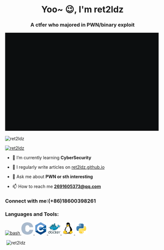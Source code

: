 <h1 align="center">Yoo~ 😉, I'm ret2ldz</h1>
<h3 align="center">A ctfer who majored in PWN/binary exploit</h3>
<div align="justify">
<picture>
    <source media="(prefers-color-scheme: dark)" srcset="./out.gif">
    <source media="(prefers-color-scheme: light)" srcset="./out.gif">
    <img alt="GIFOS" src="out.gif">
</picture>



<p align="left"> <img src="https://komarev.com/ghpvc/?username=ret2ldz&label=Profile%20views&color=0e75b6&style=flat" alt="ret2ldz" /> </p>

<p align="left"> <a href="https://github.com/ryo-ma/github-profile-trophy"><img src="https://github-profile-trophy.vercel.app/?username=ret2ldz" alt="ret2ldz" /></a> </p>

- 🌱 I’m currently learning **CyberSecurity**

- 📝 I regularly write articles on [ret2ldz.github.io](ret2ldz.github.io)

- 💬 Ask me about **PWN or sth interesting**

- 📫 How to reach me **2691605373@qq.com**

<h3 align="left">Connect with me:(+86)18600398261</h3>
<p align="left">
</p>

<h3 align="left">Languages and Tools:</h3>
<p align="left"> <a href="https://www.gnu.org/software/bash/" target="_blank" rel="noreferrer"> <img src="https://www.vectorlogo.zone/logos/gnu_bash/gnu_bash-icon.svg" alt="bash" width="40" height="40"/> </a> <a href="https://www.cprogramming.com/" target="_blank" rel="noreferrer"> <img src="https://raw.githubusercontent.com/devicons/devicon/master/icons/c/c-original.svg" alt="c" width="40" height="40"/> </a> <a href="https://www.w3schools.com/cpp/" target="_blank" rel="noreferrer"> <img src="https://raw.githubusercontent.com/devicons/devicon/master/icons/cplusplus/cplusplus-original.svg" alt="cplusplus" width="40" height="40"/> </a> <a href="https://www.docker.com/" target="_blank" rel="noreferrer"> <img src="https://raw.githubusercontent.com/devicons/devicon/master/icons/docker/docker-original-wordmark.svg" alt="docker" width="40" height="40"/> </a> <a href="https://www.linux.org/" target="_blank" rel="noreferrer"> <img src="https://raw.githubusercontent.com/devicons/devicon/master/icons/linux/linux-original.svg" alt="linux" width="40" height="40"/> </a> <a href="https://www.python.org" target="_blank" rel="noreferrer"> <img src="https://raw.githubusercontent.com/devicons/devicon/master/icons/python/python-original.svg" alt="python" width="40" height="40"/> </a> </p>

<p>&nbsp;<img align="center" src="https://github-readme-stats.vercel.app/api?username=ret2ldz&show_icons=true&locale=en" alt="ret2ldz" /></p>

<!--
**ret2ldz/ret2ldz** is a ✨ _special_ ✨ repository because its `README.md` (this file) appears on your GitHub profile.

Here are some ideas to get you started:

- 🔭 I’m currently working on ...
- 🌱 I’m currently learning ...
- 👯 I’m looking to collaborate on ...
- 🤔 I’m looking for help with ...
- 💬 Ask me about ...
- 📫 How to reach me: ...
- 😄 Pronouns: ...
- ⚡ Fun fact: ...
-->
